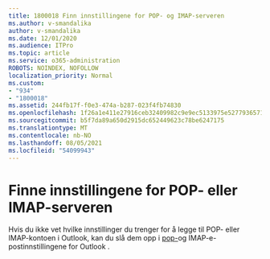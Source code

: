 ```yaml
---
title: 1800018 Finn innstillingene for POP- og IMAP-serveren
ms.author: v-smandalika
author: v-smandalika
ms.date: 12/01/2020
ms.audience: ITPro
ms.topic: article
ms.service: o365-administration
ROBOTS: NOINDEX, NOFOLLOW
localization_priority: Normal
ms.custom:
- "934"
- "1800018"
ms.assetid: 244fb17f-f0e3-474a-b287-023f4fb74830
ms.openlocfilehash: 1f26a1e411e27916ceb32409982c9e9ec5133975e527793657160b598f7da892
ms.sourcegitcommit: b5f7da89a650d2915dc652449623c78be6247175
ms.translationtype: MT
ms.contentlocale: nb-NO
ms.lasthandoff: 08/05/2021
ms.locfileid: "54099943"
---
```

# <a name="find-your-pop-or-imap-server-settings"></a>Finne innstillingene for POP- eller IMAP-serveren

Hvis du ikke vet hvilke innstillinger du trenger for å legge til POP- eller IMAP-kontoen i Outlook, kan du slå dem opp i [pop-](https://support.office.com/article/8361e398-8af4-4e97-b147-6c6c4ac95353.aspx)og IMAP-e-postinnstillingene for Outlook .
  
 